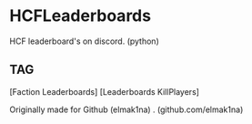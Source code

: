# HCFLeaderboards
HCF leaderboard's on discord. (python)

## TAG
[Faction Leaderboards]
[Leaderboards KillPlayers] 

Originally made for Github (elmak1na) . (github.com/elmak1na)
